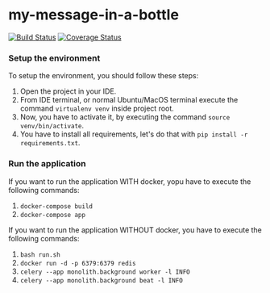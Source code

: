 # my-message-in-a-bottle
[![Build Status](https://app.travis-ci.com/michelezoncheddu/my-message-in-a-bottle.svg?token=25pb1vpf8utiQzbEtn9M&branch=main)](https://app.travis-ci.com/michelezoncheddu/my-message-in-a-bottle)
[![Coverage Status](https://coveralls.io/repos/github/michelezoncheddu/my-message-in-a-bottle/badge.svg?branch=main)](https://coveralls.io/github/michelezoncheddu/my-message-in-a-bottle?branch=main)

### Setup the environment

To setup the environment, you should follow these steps:

1. Open the project in your IDE.
2. From IDE terminal, or normal Ubuntu/MacOS terminal execute the command `virtualenv venv` inside project root.
3. Now, you have to activate it, by executing the command `source venv/bin/activate`.
4. You have to install all requirements, let's do that with `pip install -r requirements.txt`.

### Run the application

If you want to run the application WITH docker, yopu have to execute the following commands:

1. `docker-compose build`
2. `docker-compose app`

If you want to run the application WITHOUT docker, you have to execute the following commands:

1. `bash run.sh`
2. `docker run -d -p 6379:6379 redis`
3. `celery --app monolith.background worker -l INFO`
4. `celery --app monolith.background beat -l INFO`
